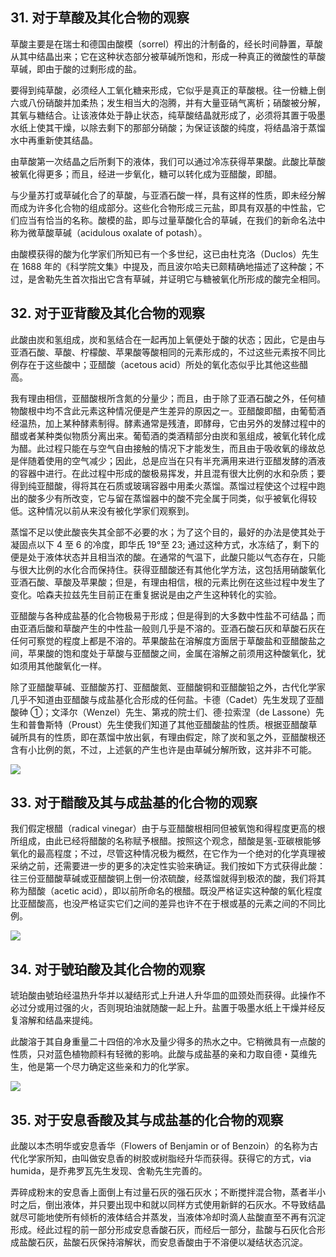 ## 31. 对于草酸及其化合物的观察

草酸主要是在瑞士和德国由酸模（sorrel）榨出的汁制备的，经长时间静置，草酸从其中结晶出来；它在这种状态部分被草碱所饱和，形成一种真正的微酸性的草酸草碱，即由于酸的过剩形成的盐。

要得到纯草酸，必须经人工氧化糖来形成，它似乎是真正的草酸根。往一份糖上倒六或八份硝酸并加柔热；发生相当大的泡腾，并有大量亚硝气离析；硝酸被分解，其氧与糖结合。让该液体处于静止状态，纯草酸结晶就形成了，必须将其置于吸墨水纸上使其干燥，以除去剩下的那部分硝酸；为保证该酸的纯度，将结晶溶于蒸馏水中再重新使其结晶。

由草酸第一次结晶之后所剩下的液体，我们可以通过冷冻获得苹果酸。此酸比草酸被氧化得更多；而且，经进一步氧化，糖可以转化成为亚醋酸，即醋。

与少量苏打或草碱化合了的草酸，与亚酒石酸一样，具有这样的性质，即未经分解而成为许多化合物的组成部分。这些化合物形成三元盐，即具有双基的中性盐，它们应当有恰当的名称。酸模的盐，即与过量草酸化合的草碱，在我们的新命名法中称为微草酸草碱（acidulous oxalate of potash）。

由酸模获得的酸为化学家们所知已有一个多世纪，这已由杜克洛（Duclos）先生在 1688 年的《科学院文集》中提及，而且波尔哈夫已颇精确地描述了这种酸；不过，是舍勒先生首次指出它含有草碱，并证明它与糖被氧化所形成的酸完全相同。

## 32. 对于亚背酸及其化合物的观察

此酸由炭和氢组成，炭和氢结合在一起再加上氧便处于酸的状态；因此，它是由与亚酒石酸、草酸、柠檬酸、苹果酸等酸相同的元素形成的，不过这些元素按不同比例存在于这些酸中；亚醋酸（acetous acid）所处的氧化态似乎比其他这些醋高。

我有理由相信，亚醋酸根所含氮的分量少；而且，由于除了亚酒石酸之外，任何植物酸根中均不含此元素这种情况便是产生差异的原因之一。亚醋酸即醋，由葡萄酒经温热，加上某种酵素制得。酵素通常是残渣，即酵母，它由另外的发酵过程中的醋或者某种类似物质分离出来。葡萄酒的类酒精部分由炭和氢组成，被氧化转化成为醋。此过程只能在与空气自由接触的情况下才能发生，而且由于吸收氧的缘故总是伴随着使用的空气减少；因此，总是应当在只有半充满用来进行亚醋发酵的酒液的容器中进行。在此过程中形成的酸极易挥发，并且混有很大比例的水和杂质；要得到纯亚醋酸，得将其在石质或玻璃容器中用柔火蒸馏。蒸馏过程使这个过程中跑出的酸多少有所改变，它与留在蒸馏器中的酸不完全属于同类，似乎被氧化得较低。这种情况以前从来没有被化学家们观察到。

蒸馏不足以使此酸丧失其全部不必要的水；为了这个目的，最好的办法是使其处于凝固点以下 4 至 6 的冷度，即华氏 19°至 23; 通过这种方式，水冻结了，剩下的便是处于液体状态并且相当浓的酸。在通常的气温下，此酸只能以气态存在，只能与很大比例的水化合而保持住。获得亚醋酸还有其他化学方法，这包括用硝酸氧化亚酒石酸、草酸及苹果酸；但是，有理由相信，根的元素比例在这些过程中发生了变化。哈森夫拉兹先生目前正在重复据说是由之产生这种转化的实验。

亚醋酸与各种成盐基的化合物极易于形成；但是得到的大多数中性盐不可结晶；而由亚酒后酸和草酸产生的中性盐一般则几乎是不溶的。亚酒石酸石灰和草酸石灰在任何可察觉的程度上都是不溶的。苹果酸盐在溶解度方面居于草酸盐和亚醋酸盐之间，苹果酸的饱和度处于草酸与亚醋酸之间，金属在溶解之前须用这种酸氧化，犹如须用其他酸氧化一样。

除了亚醋酸草碱、亚醋酸苏打、亚醋酸氮、亚醋酸铜和亚醋酸铅之外，古代化学家几乎不知道由亚醋酸与成盐基化合形成的任何盐。卡德（Cadet）先生发现了亚醋酸砷 ①；文泽尔（Wenzel）先生、第戎的院士们、德·拉索涅（de Lassone）先生和普鲁斯特（Proust）先生使我们知道了其他亚醋酸盐的性质。根据亚醋酸草碱所具有的性质，即在蒸馏中放出氨，有理由假定，除了炭和氢之外，亚醋酸根还含有小比例的氮，不过，上述氨的产生也许是由草碱分解所致，这并非不可能。

![](https://raw.githubusercontent.com/dalong0514/selfstudy/master/图片链接/化工书籍/2019387.PNG)

## 33. 对于醋酸及其与成盐基的化合物的观察

我们假定根醋（radical vinegar）由于与亚醋酸根相同但被氧饱和得程度更高的根所组成，由此已经将醋酸的名称赋予根醋。按照这个观念，醋酸是氢-亚碳根能够氧化的最高程度；不过，尽管这种情况极为概然，在它作为一个绝对的化学真理被采纳之前，还需要进一步的更多的决定性实验来确证。我们按如下方式获得此酸：往三份亚醋酸草碱或亚醋酸铜上倒一份浓硫酸，经蒸馏就得到极浓的酸，我们将其称为醋酸（acetic acid），即以前所命名的根醋。既没严格证实这种酸的氧化程度比亚醋酸高，也没严格证实它们之间的差异也许不在于根或基的元素之间的不同比例。

![](https://raw.githubusercontent.com/dalong0514/selfstudy/master/图片链接/化工书籍/2019388.PNG)

## 34. 对于號珀酸及其化合物的观察

琥珀酸由號珀经温热升华并以凝结形式上升进人升华皿的皿颈处而获得。此操作不必过分或用过强的火，否则現珀油就随酸一起上升。盐置于吸墨水纸上干燥并经反复溶解和结晶来提纯。

此酸溶于其自身重量二十四倍的冷水及量少得多的热水之中。它稍微具有一点酸的性质，只对蓝色植物颜料有轻微的影响。此酸与成盐基的亲和力取自德・莫维先生，他是第一个尽力确定这些亲和力的化学家。

![](https://raw.githubusercontent.com/dalong0514/selfstudy/master/图片链接/化工书籍/2019389.PNG)

## 35. 对于安息香酸及其与成盐基的化合物的观察

此酸以本杰明华或安息香华（Flowers of Benjamin or of Benzoin）的名称为古代化学家所知，由叫做安息香的树胶或树脂经升华而获得。获得它的方式，via humida，是乔弗罗瓦先生发现、舍勒先生完善的。

弄碎成粉末的安息香上面倒上有过量石灰的强石灰水；不断搅拌混合物，蒸者半小时之后，倒出液体，并只要出现中和就以同样方式使用新鲜的石灰水。不导致结晶就尽可能地使所有倾析的液体结合并蒸发，当液体冷却时滴人盐酸直至不再有沉淀形成。经此过程的前一部分形成安息香酸石灰，而经后一部分，盐酸与石灰化合形成盐酸石灰，盐酸石灰保持溶解状，而安息香酸由于不溶便以凝结状态沉淀。

